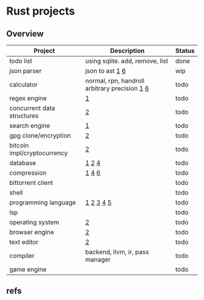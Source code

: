 # Rust projects

## Overview

| Project                     | Description                                       | Status |
|-----------------------------|---------------------------------------------------|--------|
| todo list                   | using sqlite. add, remove, list                   | done   |
| json parser                 | json to ast [1] [6]                               | wip    |
| calculator                  | normal, rpn, handroll arbitrary precision [1] [6] | todo   |
| regex engine                | [1]                                               | todo   |
| concurrent data structures  | [2]                                               | todo   |
| search engine               | [1]                                               | todo   |
| gpg clone/encryption        | [2]                                               | todo   |
| bitcoin impl/cryptocurrency | [2]                                               | todo   |
| database                    | [1] [2] [4]                                       | todo   |
| compression                 | [1] [4] [6]                                       | todo   |
| bittorrent client           |                                                   | todo   |
| shell                       |                                                   | todo   |
| programming language        | [1] [2] [3] [4] [5]                               | todo   |
| lsp                         |                                                   | todo   |
| operating system            | [2]                                               | todo   |
| browser engine              | [2]                                               | todo   |
| text editor                 | [2]                                               | todo   |
| compiler                    | backend, llvm, ir, pass manager                   | todo   |
| game engine                 |                                                   | todo   |

## refs

[1]: https://build-your-own.org/blog/20231108_1week/
[2]: https://dev.to/hb/10-advanced-projects-to-build-in-2021-425o
[3]: https://craftinginterpreters.com/contents.html
[4]: https://jamesg.blog/2024/02/28/programming-projects/
[5]: https://medium.com/@gvanrossum_83706/building-a-peg-parser-d4869b5958fb
[6]: https://codingchallenges.fyi/challenges/intro
